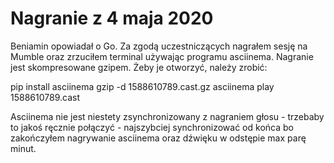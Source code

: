 # Nagranie z 4 maja 2020

Beniamin opowiadał o Go. Za zgodą uczestniczących nagrałem sesję na Mumble
oraz zrzuciłem terminal używając programu asciinema. Nagranie jest
skompresowane gzipem. Żeby je otworzyć, należy zrobić:

pip install asciinema
gzip -d 1588610789.cast.gz
asciinema play 1588610789.cast

Asciinema nie jest niestety zsynchronizowany z nagraniem głosu - trzebaby to
jakoś ręcznie połączyć - najszybciej synchronizować od końca bo zakończyłem
nagrywanie asciinema oraz dźwięku w odstępie max parę minut.

